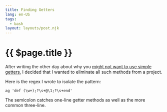 ```yaml
---
title: Finding Getters
lang: en-US
tags:
  - bash
layout: layouts/post.njk
---
```


# {{ $page.title }}

After writing the other day about why you [might not want to use simple getters](http://til.hashrocket.com/posts/7d6b8eb8d3-accessor-performance-gap), I decided that I wanted to eliminate all such methods from a project.

Here is the regex I wrote to isolate the pattern:

```
ag 'def (\w+);?\s+@\1;?\s+end'
```

The semicolon catches one-line getter methods as well as the more common three-line.
